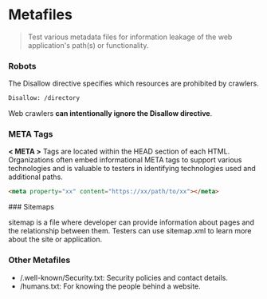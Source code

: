 # Metafiles

> Test various metadata files for information leakage of the web application's path(s) or functionality.

### Robots

The Disallow directive specifies which resources are prohibited by crawlers.

```bash
Disallow: /directory
```

Web crawlers **can intentionally ignore the Disallow directive**.

### META Tags

**< META >** Tags are located within the HEAD section of each HTML. Organizations often embed informational META tags to support various technologies and is valuable to testers in identifying technologies used and additional paths.

```HTML
<meta property="xx" content="https://xx/path/to/xx"></meta>
```

### Sitemaps

sitemap is a file where developer can provide information about pages and the relationship between them. Testers can use sitemap.xml to learn more about the site or application.

### Other Metafiles

* /.well-known/Security.txt: Security policies and contact details.
* /humans.txt: For knowing the people behind a website.
